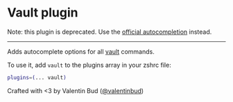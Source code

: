 # Vault plugin

Note: this plugin is deprecated. Use the [official autocompletion](https://www.vaultproject.io/docs/commands/index.html#autocompletion) instead.

-------

Adds autocomplete options for all [vault](https://www.vaultproject.io) commands.

To use it, add `vault` to the plugins array in your zshrc file:

```zsh
plugins=(... vault)
```

Crafted with <3 by Valentin Bud ([@valentinbud](https://twitter.com/valentinbud))
